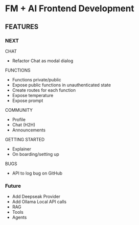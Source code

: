 # FM + AI Frontend Development

## FEATURES 
### NEXT
CHAT
- Refactor Chat as modal dialog

FUNCTIONS
- Functions private/public
- Expose public functions in unauthenticated state
- Create routes for each function
- Expose temperature
- Expose prompt

COMMUNITY
- Profile
- Chat (H2H)
- Announcements

GETTING STARTED
- Explainer 
- On boarding/setting up

BUGS
- API to log bug on GitHub

### Future
- Add Deepseak Provider
- Add Ollama Local API calls
- RAG 
- Tools
- Agents